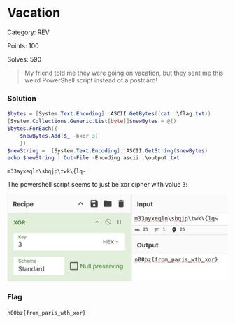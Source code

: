 # Vacation

Category: REV

Points: 100

Solves: 590

>My friend told me they were going on vacation, but they sent me this weird PowerShell script instead of a postcard!

### Solution

```powershell
$bytes = [System.Text.Encoding]::ASCII.GetBytes((cat .\flag.txt))
[System.Collections.Generic.List[byte]]$newBytes = @()
$bytes.ForEach({
    $newBytes.Add($_ -bxor 3)
    })
$newString =  [System.Text.Encoding]::ASCII.GetString($newBytes)
echo $newString | Out-File -Encoding ascii .\output.txt
```

```
m33ayxeqln\sbqjp\twk\{lq~
```

The powershell script seems to just be xor cipher with value `3`:

![Vacation](/images/Vacation.png)


### Flag

```n00bz{from_paris_wth_xor}```